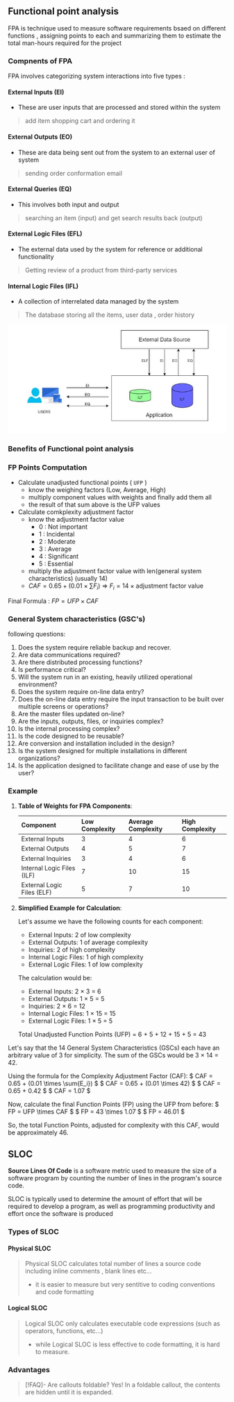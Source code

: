 ## Functional point analysis

FPA is technique used to measure software requirements bsaed on different functions , assigning points to each and summarizing them to estimate the total man-hours required for the project 

### Compnents of FPA 
FPA involves categorizing system interactions into five types : 

#### External Inputs (EI) 
- These are user inputs that are processed and stored within the system 
> add item shopping cart and ordering it
#### External Outputs (EO)
- These are data being sent out from the system to an external user of system
> sending order conformation email 
#### External Queries (EQ)
- This involves both input and output
> searching an item (input) and get search results back (output)
#### External Logic Files (EFL)
- The external data used by the system for reference or additional functionality
> Getting review of a product from third-party services
#### Internal Logic Files (IFL)
- A collection of interrelated data managed by the system
> The database storing all the items, user data , order history

![Alt text](FPAComponents.jpg)

### Benefits of Functional point analysis 

### FP Points Computation
- Calculate unadjusted functional points ( `UFP` )
    - know the weighing factors (Low, Average, High)
    - multiply component values with weights and finally add them all 
    - the result of that sum above is the UFP values
- Calculate comkplexity adjustment factor 
    - know the adjustment factor value
        - 0 : Not important
        - 1 : Incidental 
        - 2 : Moderate 
        - 3 : Average
        - 4 : Significant
        - 5 : Essential
    - multiply the adjustment factor value with len(general system characteristics) (usually 14)
    - $CAF = 0.65 + (0.01 \times \sum{F_i})$ => $F_i = 14 \times \text{adjustment factor value}$

Final Formula : $FP = UFP \times CAF$

### General System characteristics (GSC's)
following questions:
1. Does the system require reliable backup and recover.
2. Are data communications required?
3. Are there distributed processing functions?
4. Is performance critical?
5. Will the system run in an existing, heavily utilized operational environment?
6. Does the system require on-line data entry?
7. Does the on-line data entry require the input transaction to be built over multiple screens or operations?
8. Are the master files updated on-line?
9. Are the inputs, outputs, files, or inquiries complex?
10. Is the internal processing complex?
11. Is the code designed to be reusable?
12. Are conversion and installation included in the design?
13. Is the system designed for multiple installations in different organizations?
14. Is the application designed to facilitate change and ease of use by the user?
### Example

1. **Table of Weights for FPA Components**:

   | Component        | Low Complexity | Average Complexity | High Complexity |
   |------------------|----------------|--------------------|-----------------|
   | External Inputs  | 3              | 4                  | 6               |
   | External Outputs | 4              | 5                  | 7               |
   | External Inquiries| 3              | 4                  | 6               |
   | Internal Logic Files (ILF) | 7    | 10                 | 15              |
   | External Logic Files (ELF) | 5    | 7                  | 10              |

2. **Simplified Example for Calculation**:

   Let's assume we have the following counts for each component:
   - External Inputs: 2 of low complexity
   - External Outputs: 1 of average complexity
   - Inquiries: 2 of high complexity
   - Internal Logic Files: 1 of high complexity
   - External Logic Files: 1 of low complexity

   The calculation would be:
   - External Inputs: 2 × 3 = 6
   - External Outputs: 1 × 5 = 5
   - Inquiries: 2 × 6 = 12
   - Internal Logic Files: 1 × 15 = 15
   - External Logic Files: 1 × 5 = 5

   Total Unadjusted Function Points (UFP) = 6 + 5 + 12 + 15 + 5 = 43

Let's say that the 14 General System Characteristics (GSCs) each have an arbitrary value of 3 for simplicity. The sum of the GSCs would be 3 × 14 = 42.

Using the formula for the Complexity Adjustment Factor (CAF):
$ CAF = 0.65 + (0.01 \times \sum{E_i}) $
$ CAF = 0.65 + (0.01 \times 42) $
$ CAF = 0.65 + 0.42 $
$ CAF = 1.07 $

Now, calculate the final Function Points (FP) using the UFP from before:
$ FP = UFP \times CAF $
$ FP = 43 \times 1.07 $
$ FP = 46.01 $

So, the total Function Points, adjusted for complexity with this CAF, would be approximately 46.

## SLOC
**Source Lines Of Code** is a software metric used to measure the size of a software program by counting the number of lines in the program's source code.

SLOC is typically used to determine the amount of effort that will be required to develop a program, as well as programming productivity and effort once the software is produced

### Types of SLOC

#### Physical SLOC 
> Physical SLOC calculates total number of lines a source code including inline comments , blank lines etc... 
> - it is easier to measure but very sentitive to coding conventions and code formatting

#### Logical SLOC 
> Logical SLOC only calculates executable code expressions (such as operators, functions, etc...)
> - while Logical SLOC is less effective to code formatting, it is hard to measure.

### Advantages 

> [!FAQ]- Are callouts foldable?
> Yes! In a foldable callout, the contents are hidden until it is expanded.














